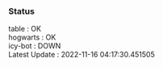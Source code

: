 ### Status


table : OK  
hogwarts : OK  
icy-bot : DOWN  
Latest Update : 2022-11-16 04:17:30.451505
